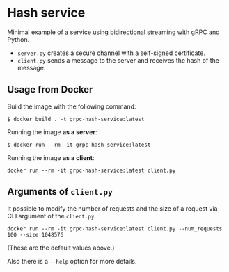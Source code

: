 # Hash service

Minimal example of a service using bidirectional streaming with gRPC and Python. 

* `server.py` creates a secure channel with a self-signed certificate.
* `client.py` sends a message to the server and receives the hash of the message.


## Usage from Docker

Build the image with the following command:

```
$ docker build . -t grpc-hash-service:latest
```

Running the image **as a server**:

```
$ docker run --rm -it grpc-hash-service:latest
```

Running the image **as a client**:

```
docker run --rm -it grpc-hash-service:latest client.py
```

## Arguments of `client.py`

It possible to modify the number of requests and the size of a request via CLI argument of the `client.py`.

```
docker run --rm -it grpc-hash-service:latest client.py --num_requests 100 --size 1048576
```

(These are the default values above.)

Also there is a `--help` option for more details.
